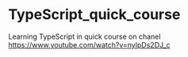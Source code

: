# TypeScript_quick_course
Learning TypeScript in quick course on chanel https://www.youtube.com/watch?v=nyIpDs2DJ_c 
